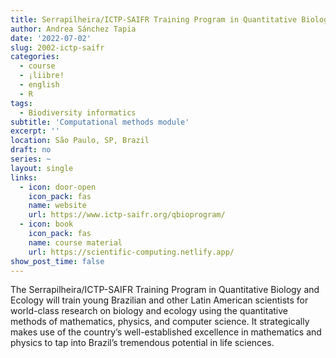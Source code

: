```yaml
---
title: Serrapilheira/ICTP-SAIFR Training Program in Quantitative Biology and Ecology
author: Andrea Sánchez Tapia
date: '2022-07-02'
slug: 2002-ictp-saifr
categories:
  - course
  - ¡liibre!
  - english
  - R
tags:
  - Biodiversity informatics
subtitle: 'Computational methods module'
excerpt: ''
location: São Paulo, SP, Brazil
draft: no
series: ~
layout: single
links:
  - icon: door-open
    icon_pack: fas
    name: website
    url: https://www.ictp-saifr.org/qbioprogram/
  - icon: book
    icon_pack: fas
    name: course material
    url: https://scientific-computing.netlify.app/
show_post_time: false
---
```


The Serrapilheira/ICTP-SAIFR Training Program in Quantitative Biology and Ecology will train young Brazilian and other Latin American scientists for world-class research on biology and ecology using the quantitative methods of mathematics, physics, and computer science. It strategically makes use of the country’s well-established excellence in mathematics and physics to tap into Brazil’s tremendous potential in life sciences.



